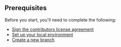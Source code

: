 ## Prerequisites

Before you start, you'll need to complete the following:

- [Sign the contributors license agreement]({{site.baseurl}}/cla)
- [Set up your local environment]({{site.baseurl}}/home/getting_started/setting_up_your_environment)
- [Create a new branch]({{site.baseurl}}/home/github/creating_a_new_branch)